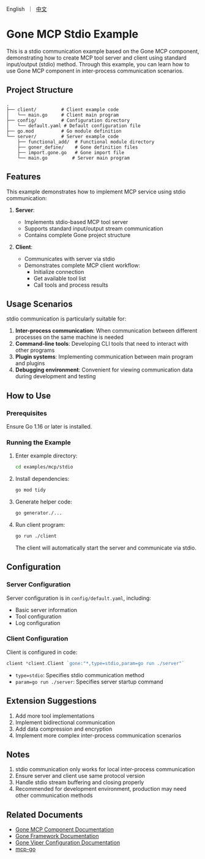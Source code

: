 [//]: # (desc: MCP server example with standard input/output)

<p>
    English&nbsp ｜&nbsp <a href="README_CN.md">中文</a>
</p>

# Gone MCP Stdio Example

This is a stdio communication example based on the Gone MCP component, demonstrating how to create MCP tool server and client using standard input/output (stdio) method. Through this example, you can learn how to use Gone MCP component in inter-process communication scenarios.

## Project Structure

```
.
├── client/         # Client example code
│   └── main.go     # Client main program
├── config/         # Configuration directory
│   └── default.yaml # Default configuration file
├── go.mod          # Go module definition
└── server/         # Server example code
    ├── functional_add/  # Functional module directory
    ├── goner_define/    # Gone definition files
    ├── import.gone.go   # Gone import file
    └── main.go         # Server main program
```

## Features

This example demonstrates how to implement MCP service using stdio communication:

1. **Server**:
   - Implements stdio-based MCP tool server
   - Supports standard input/output stream communication
   - Contains complete Gone project structure

2. **Client**:
   - Communicates with server via stdio
   - Demonstrates complete MCP client workflow:
     - Initialize connection
     - Get available tool list
     - Call tools and process results

## Usage Scenarios

stdio communication is particularly suitable for:

1. **Inter-process communication**: When communication between different processes on the same machine is needed
2. **Command-line tools**: Developing CLI tools that need to interact with other programs
3. **Plugin systems**: Implementing communication between main program and plugins
4. **Debugging environment**: Convenient for viewing communication data during development and testing

## How to Use

### Prerequisites

Ensure Go 1.16 or later is installed.

### Running the Example

1. Enter example directory:
   ```bash
   cd examples/mcp/stdio
   ```

2. Install dependencies:
   ```bash
   go mod tidy
   ```
3. Generate helper code:
   ```bash
   go generator./...
   ```

4. Run client program:
   ```bash
   go run ./client
   ```

   The client will automatically start the server and communicate via stdio.

## Configuration

### Server Configuration

Server configuration is in `config/default.yaml`, including:

- Basic server information
- Tool configuration
- Log configuration

### Client Configuration

Client is configured in code:

```go
client *client.Client `gone:"*,type=stdio,param=go run ./server"`
```

- `type=stdio`: Specifies stdio communication method
- `param=go run ./server`: Specifies server startup command

## Extension Suggestions

1. Add more tool implementations
2. Implement bidirectional communication
3. Add data compression and encryption
4. Implement more complex inter-process communication scenarios

## Notes

1. stdio communication only works for local inter-process communication
2. Ensure server and client use same protocol version
3. Handle stdio stream buffering and closing properly
4. Recommended for development environment, production may need other communication methods

## Related Documents

- [Gone MCP Component Documentation](../../../mcp)
- [Gone Framework Documentation](https://github.com/gone-io/gone)
- [Gone Viper Configuration Documentation](../../../viper)
- [mcp-go](github.com/mark3labs/mcp-go)